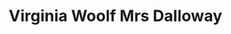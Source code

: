 ---
title: Virginia Woolf Mrs Dalloway
categories: [novel,fiction literature,Virginia Woolf]
tags: [England,story]
---